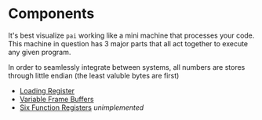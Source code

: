 # Components
It's best visualize `pai` working like a mini machine that processes your code. This machine in question has 3 major parts that all act together to execute any given program.  
  
In order to seamlessly integrate between systems, all numbers are stores through little endian (the least valuble bytes are first)

* [Loading Register](loading-register.md)
* [Variable Frame Buffers](variable-frame-buffers.md)
* [Six Function Registers](introduction.md) *unimplemented*
